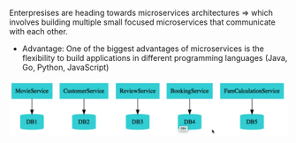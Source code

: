Enterpresises are heading towards microservices architectures => which involves building multiple small focused microservices that communicate with each other.

- Advantage: One of the biggest advantages of microservices is the flexibility to build applications in different programming languages (Java, Go, Python, JavaScript)

![x](../images/im20.png)
